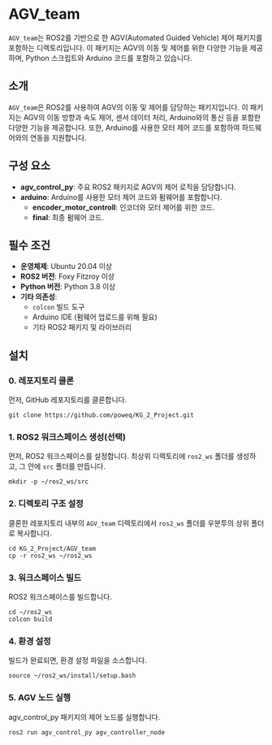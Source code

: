# AGV_team

`AGV_team`는 ROS2를 기반으로 한 AGV(Automated Guided Vehicle) 제어 패키지를 포함하는 디렉토리입니다. 이 패키지는 AGV의 이동 및 제어를 위한 다양한 기능을 제공하며, Python 스크립트와 Arduino 코드를 포함하고 있습니다.

## 소개

`AGV_team`은 ROS2를 사용하여 AGV의 이동 및 제어를 담당하는 패키지입니다. 이 패키지는 AGV의 이동 방향과 속도 제어, 센서 데이터 처리, Arduino와의 통신 등을 포함한 다양한 기능을 제공합니다. 또한, Arduino를 사용한 모터 제어 코드를 포함하여 하드웨어와의 연동을 지원합니다.

## 구성 요소

- **agv_control_py**: 주요 ROS2 패키지로 AGV의 제어 로직을 담당합니다.
- **arduino**: Arduino를 사용한 모터 제어 코드와 펌웨어를 포함합니다.
  - **encoder_motor_controll**: 인코더와 모터 제어를 위한 코드.
  - **final**: 최종 펌웨어 코드.

## 필수 조건

- **운영체제**: Ubuntu 20.04 이상
- **ROS2 버전**: Foxy Fitzroy 이상
- **Python 버전**: Python 3.8 이상
- **기타 의존성**:
  - `colcon` 빌드 도구
  - Arduino IDE (펌웨어 업로드를 위해 필요)
  - 기타 ROS2 패키지 및 라이브러리

## 설치

### 0. 레포지토리 클론

먼저, GitHub 레포지토리를 클론합니다.

```
git clone https://github.com/poweq/KG_2_Project.git
```
### 1. ROS2 워크스페이스 생성(선택)

먼저, ROS2 워크스페이스를 설정합니다. 최상위 디렉토리에 `ros2_ws` 폴더를 생성하고, 그 안에 `src` 폴더를 만듭니다.

```
mkdir -p ~/ros2_ws/src
```

### 2. 디렉토리 구조 설정

클론한 레포지토리 내부의 `AGV_team` 디렉토리에서 `ros2_ws` 폴더를 우분투의 상위 폴더로 복사합니다.

```
cd KG_2_Project/AGV_team
cp -r ros2_ws ~/ros2_ws
```
### 3. 워크스페이스 빌드
ROS2 워크스페이스를 빌드합니다.

```
cd ~/ros2_ws
colcon build
```
### 4. 환경 설정
빌드가 완료되면, 환경 설정 파일을 소스합니다.

```
source ~/ros2_ws/install/setup.bash
```

### 5. AGV 노드 실행
agv_control_py 패키지의 제어 노드를 실행합니다.
```
ros2 run agv_control_py agv_controller_node
```